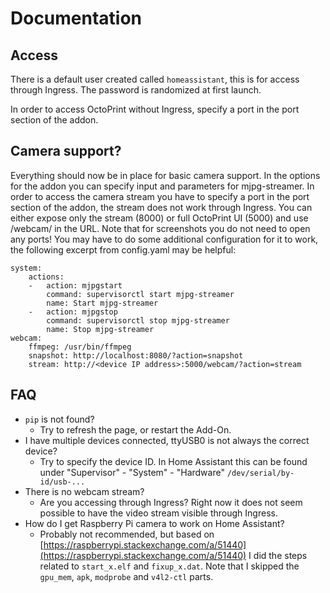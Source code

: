 # Documentation

## Access

There is a default user created called `homeassistant`, this is for access through Ingress. The password is randomized at first launch.

In order to access OctoPrint without Ingress, specify a port in the port section of the addon.

## Camera support?

Everything should now be in place for basic camera support. In the options for the addon you can specify input and parameters for mjpg-streamer.
In order to access the camera stream you have to specify a port in the port section of the addon, the stream does not work through Ingress. You can either expose only the stream (8000) or full OctoPrint UI (5000) and use /webcam/ in the URL.
Note that for screenshots you do not need to open any ports!
You may have to do some additional configuration for it to work, the following excerpt from config.yaml may be helpful:

```
system:
    actions:
    -   action: mjpgstart
        command: supervisorctl start mjpg-streamer
        name: Start mjpg-streamer
    -   action: mjpgstop
        command: supervisorctl stop mjpg-streamer
        name: Stop mjpg-streamer
webcam:
    ffmpeg: /usr/bin/ffmpeg
    snapshot: http://localhost:8080/?action=snapshot
    stream: http://<device IP address>:5000/webcam/?action=stream
```

## FAQ

- `pip` is not found?
  - Try to refresh the page, or restart the Add-On.
- I have multiple devices connected, ttyUSB0 is not always the correct device?
  - Try to specify the device ID. In Home Assistant this can be found under "Supervisor" - "System" - "Hardware" `/dev/serial/by-id/usb-...`
- There is no webcam stream?
  - Are you accessing through Ingress? Right now it does not seem possible to have the video stream visible through Ingress.
- How do I get Raspberry Pi camera to work on Home Assistant?
  - Probably not recommended, but based on [https://raspberrypi.stackexchange.com/a/51440](https://raspberrypi.stackexchange.com/a/51440) I did the steps related to `start_x.elf` and `fixup_x.dat`. Note that I skipped the `gpu_mem`, `apk`, `modprobe` and `v4l2-ctl` parts.